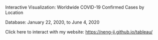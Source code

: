 Interactive Visualization: Worldwide COVID-19 Confirmed Cases by Location

Database: January 22, 2020, to June 4, 2020

Click here to interact with my website: https://neng-ji.github.io/tableau/
